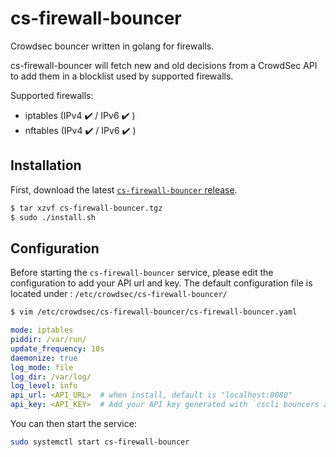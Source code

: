 # cs-firewall-bouncer
Crowdsec bouncer written in golang for firewalls.

cs-firewall-bouncer will fetch new and old decisions from a CrowdSec API to add them in a blocklist used by supported firewalls.

Supported firewalls:
 - iptables (IPv4 :heavy_check_mark: / IPv6 :heavy_check_mark: )
 - nftables (IPv4 :heavy_check_mark: / IPv6 :heavy_check_mark: )

## Installation

First, download the latest [`cs-firewall-bouncer` release](https://github.com/crowdsecurity/cs-firewall-bouncer/releases).

```sh
$ tar xzvf cs-firewall-bouncer.tgz
$ sudo ./install.sh
```

## Configuration

Before starting the `cs-firewall-bouncer` service, please edit the configuration to add your API url and key.
The default configuration file is located under : `/etc/crowdsec/cs-firewall-bouncer/`

```sh
$ vim /etc/crowdsec/cs-firewall-bouncer/cs-firewall-bouncer.yaml
```

```yaml
mode: iptables
piddir: /var/run/
update_frequency: 10s
daemonize: true
log_mode: file
log_dir: /var/log/
log_level: info
api_url: <API_URL>  # when install, default is "localhost:8080"
api_key: <API_KEY>  # Add your API key generated with `cscli bouncers add --name <bouncer_name>`
```

You can then start the service:

```sh
sudo systemctl start cs-firewall-bouncer
```
